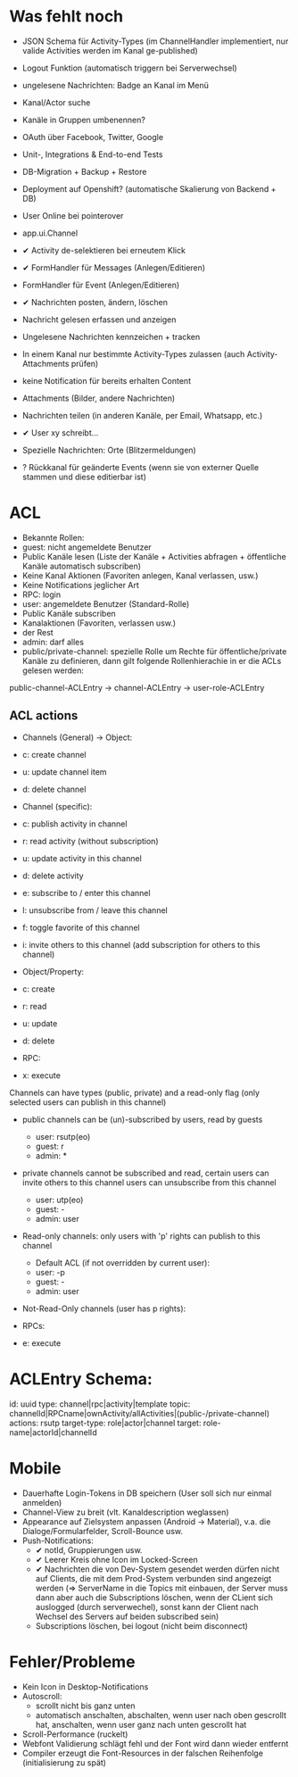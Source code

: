 # Was fehlt noch

* JSON Schema für Activity-Types (im ChannelHandler implementiert, nur valide Activities werden im Kanal ge-published)
* Logout Funktion (automatisch triggern bei Serverwechsel)
* ungelesene Nachrichten: Badge an Kanal im Menü
* Kanal/Actor suche
* Kanäle in Gruppen umbenennen?
* OAuth über Facebook, Twitter, Google
* Unit-, Integrations & End-to-end Tests
* DB-Migration + Backup + Restore
* Deployment auf Openshift? (automatische Skalierung von Backend + DB)
* User Online bei pointerover

* app.ui.Channel
 * ✔ Activity de-selektieren bei erneutem Klick
 * ✔ FormHandler für Messages (Anlegen/Editieren)
 * FormHandler für Event (Anlegen/Editieren)
 * ✔ Nachrichten posten, ändern, löschen
 * Nachricht gelesen erfassen und anzeigen
 * Ungelesene Nachrichten kennzeichen + tracken
 * In einem Kanal nur bestimmte Activity-Types zulassen (auch Activity-Attachments prüfen)
 * keine Notification für bereits erhalten Content
 * Attachments (Bilder, andere Nachrichten) 
 * Nachrichten teilen (in anderen Kanäle, per Email, Whatsapp, etc.)
 * ✔ User xy schreibt...
 * Spezielle Nachrichten: Orte (Blitzermeldungen)
 
* ? Rückkanal für geänderte Events (wenn sie von externer Quelle stammen und diese editierbar ist)
 
# ACL

* Bekannte Rollen:
 * guest: nicht angemeldete Benutzer
  * Public Kanäle lesen (Liste der Kanäle + Activities abfragen + öffentliche Kanäle automatisch subscriben)
  * Keine Kanal Aktionen (Favoriten anlegen, Kanal verlassen, usw.)
  * Keine Notifications jeglicher Art
  * RPC: login
 * user: angemeldete Benutzer (Standard-Rolle)
  * Public Kanäle subscriben
  * Kanalaktionen (Favoriten, verlassen usw.)
  * der Rest 
 * admin: darf alles
 * public/private-channel: spezielle Rolle um Rechte für öffentliche/private Kanäle zu definieren, 
 dann gilt folgende Rollenhierachie in er die ACLs gelesen werden:
  
  public-channel-ACLEntry
   -> channel-ACLEntry
    -> user-role-ACLEntry
 
## ACL actions

* Channels (General) -> Object:
 * c: create channel
 * u: update channel item
 * d: delete channel

* Channel (specific):
 * c: publish activity in channel
 * r: read activity (without subscription)
 * u: update activity in this channel
 * d: delete activity
 * e: subscribe to / enter this channel
 * l: unsubscribe from / leave this channel
 * f: toggle favorite of this channel
 * i: invite others to this channel (add subscription for others to this channel)
 
* Object/Property:
 * c: create
 * r: read
 * u: update
 * d: delete
 
* RPC:
 * x: execute
 
 Channels can have types (public, private) and a read-only flag (only selected users can publish in this channel)
 * public channels can be (un)-subscribed by users, read by guests
   - user: rsutp(eo)
   - guest: r
   - admin: *
 * private channels cannot be subscribed and read, certain users can invite others to this channel
   users can unsubscribe from this channel
    - user: utp(eo)
    - guest: -
    - admin: user
 * Read-only channels: only users with 'p' rights can publish to this channel
    * Default ACL (if not overridden by current user): 
    - user: -p
    - guest: -
    - admin: user
 * Not-Read-Only channels (user has p rights): 
    
 
* RPCs:
 * e: execute
 
# ACLEntry Schema:
 id: uuid
 type: channel|rpc|activity|template
 topic: channelId|RPCname|ownActivity/allActivities|(public-/private-channel)
 actions: rsutp
 target-type: role|actor|channel
 target: role-name|actorId|channelId

# Mobile

* Dauerhafte Login-Tokens in DB speichern (User soll sich nur einmal anmelden)
* Channel-View zu breit (vlt. Kanaldescription weglassen)
* Appearance auf Zielsystem anpassen (Android -> Material), v.a. die Dialoge/Formularfelder, Scroll-Bounce usw.
* Push-Notifications:
  * ✔ notId, Gruppierungen usw.
  * ✔ Leerer Kreis ohne Icon im Locked-Screen
  * ✔ Nachrichten die von Dev-System gesendet werden dürfen nicht auf Clients, die mit dem Prod-System verbunden sind angezeigt werden
    (=> ServerName in die Topics mit einbauen, der Server muss dann aber auch die Subscriptions löschen, wenn der CLient
    sich auslogged (durch serverwechel), sonst kann der Client nach Wechsel des Servers auf beiden subscribed sein)
  * Subscriptions löschen, bei logout (nicht beim disconnect)

# Fehler/Probleme

* Kein Icon in Desktop-Notifications
* Autoscroll:
    * scrollt nicht bis ganz unten
    * automatisch anschalten, abschalten, wenn user nach oben gescrollt hat, anschalten, wenn user ganz nach unten gescrollt hat
* Scroll-Performance (ruckelt)
* Webfont Validierung schlägt fehl  und der Font wird dann wieder entfernt
* Compiler erzeugt die Font-Resources in der falschen Reihenfolge (initialisierung zu spät)